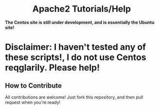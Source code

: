 <link rel="stylesheet" href="https://apache.mrmagicpie.xyz/custom-assets/style.css">
<h1 align="center">Apache2 Tutorials/Help</h1>

**The Centos site is still under development, and is essentially the Ubuntu site!**

<h1>Disclaimer: I haven't tested any of these scripts!, I do not use Centos reqglarily. Please help!</h1>

<!--
<h2>FAQ</h2>

<h3>What do I need to use this?</h3>

All prerequisits will be shown in the First message sent by the script. Most times, you will need a fully qualified domain name, and an SSL certificate to go with it! 

These scripts are currently only supported on Ubuntu. Feel free to try them on Debian, or any other Linux OS, though I give no garuntee that it will work!

SSL can be obtained for free here:
- <a href="https://cloudflare.com">https://cloudflare.com</a>
- <a href="https://letsencrypt.org">https://letsencrypt.org</a>
-->
<h2>How to Contribute</h2>

All contributions are welcome! Just fork this repository, and then pull request when you're ready! 
